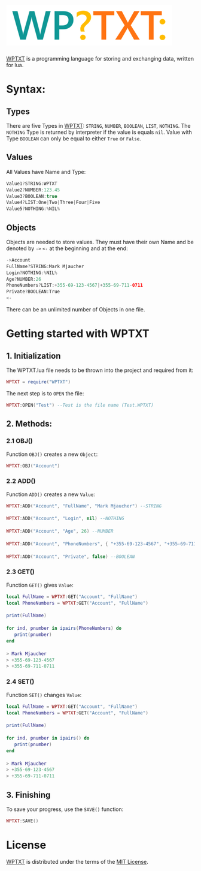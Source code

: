 # [![WPTXT Logo](Logo.png)](https://github.com/WINNERPOV/WPTXT)
[WPTXT](https://github.com/WINNERPOV/WPTXT) is a programming language for storing and exchanging data, written for lua.

# Syntax:

## Types

There are five Types in [WPTXT](https://github.com/WINNERPOV/WPTXT): `STRING`, `NUMBER`, `BOOLEAN`, `LIST`, `NOTHING`. The `NOTHING` Type is returned by interpreter if the value is equals `nil`. Value with Type `BOOLEAN` can only be equal to either `True` or `False`. 

## Values

All Values have Name and Type:

```swift
Value1?STRING:WPTXT
Value2?NUMBER:123.45
Value3?BOOLEAN:true
Value4?LIST:One|Two|Three|Four|Five
Value5?NOTHING:%NIL%
```

## Objects

Objects are needed to store values. They must have their own Name and be denoted by `->` `<-` at the beginning and at the end:

```swift
->Account
FullName?STRING:Mark Mjaucher
Login?NOTHING:%NIL%
Age?NUMBER:26
PhoneNumbers?LIST:+355-69-123-4567|+355-69-711-0711
Private?BOOLEAN:True
<-
```

There can be an unlimited number of Objects in one file.

# Getting started with WPTXT

## 1. Initialization

The WPTXT.lua file needs to be thrown into the project and required from it:

```lua
WPTXT = require("WPTXT")
```

The next step is to `OPEN` the file:

```lua
WPTXT:OPEN("Test") --Test is the file name (Test.WPTXT)
```

## 2. Methods:

### 2.1 OBJ()

Function `OBJ()` сreates a new `Object`:

```lua
WPTXT:OBJ("Account")
```

### 2.2 ADD()

Function `ADD()` сreates a new `Value`:

```lua
WPTXT:ADD("Account", "FullName", "Mark Mjaucher") --STRING

WPTXT:ADD("Account", "Login", nil) --NOTHING

WPTXT:ADD("Account", "Age", 26) --NUMBER

WPTXT:ADD("Account", "PhoneNumbers", { "+355-69-123-4567", "+355-69-711-0711" }) --LIST

WPTXT:ADD("Account", "Private", false) --BOOLEAN
```

### 2.3 GET()

Function `GET()` gives `Value`:

```lua
local FullName = WPTXT:GET("Account", "FullName")
local PhoneNumbers = WPTXT:GET("Account", "FullName")

print(FullName)

for ind, pnumber in ipairs(PhoneNumbers) do
   print(pnumber)
end

> Mark Mjaucher
> +355-69-123-4567
> +355-69-711-0711
```

### 2.4 SET()

Function `SET()` changes `Value`:

```lua
local FullName = WPTXT:GET("Account", "FullName")
local PhoneNumbers = WPTXT:GET("Account", "FullName")

print(FullName)

for ind, pnumber in ipairs() do
   print(pnumber)
end

> Mark Mjaucher
> +355-69-123-4567
> +355-69-711-0711
```

## 3. Finishing

To save your progress, use the `SAVE()` function:

```lua
WPTXT:SAVE()
```

# License

[WPTXT](https://github.com/WINNERPOV/WPTXT) is distributed under the terms of the [MIT License](https://github.com/WINNERPOV/WPTXT/blob/main/LICENSE).
